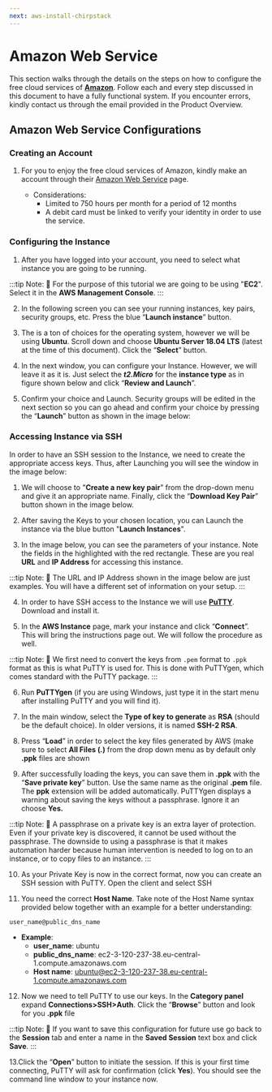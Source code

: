 ```yaml
---
next: aws-install-chirpstack
---
```


# Amazon Web Service

This section walks through the details on the steps on how to configure the free cloud services of **[Amazon](http://aws.amazon.com/)**. Follow each and every step discussed in this document to have a fully functional system. If you encounter errors, kindly contact us through the email provided in the Product Overview.

## Amazon Web Service Configurations 

### Creating an Account

1. For you to enjoy the free cloud services of Amazon, kindly make an account through their [Amazon Web Service](http://aws.amazon.com/) page.

    * Considerations:
        * Limited to 750 hours per month for a period of 12 months
        * A debit card must be linked to verify your identity in order to use the service.

### Configuring the Instance

1. After you have logged into your account, you need to select what instance you are going to be running.

:::tip Note:
:pencil: For the purpose of this tutorial we are going to be using \"**EC2**\". Select it in the **AWS Management Console**.
:::

<rk-img
  src="/assets/images/quick-start-guide/rak7258/8.amazon-web-service/aws-console.jpg"
  width="100%"
  figure-number="1"
  caption="AWS Management Console"
/>

2. In the following screen you can see your running instances, key pairs, security groups, etc. Press the blue “**Launch instance**” button.

<rk-img
  src="/assets/images/quick-start-guide/rak7258/8.amazon-web-service/launch-instance.jpg"
  width="100%"
  figure-number="2"
  caption="Launching an Instance"
/>

3. The is a ton of choices for the operating system, however we will be using **Ubuntu**. Scroll down and choose **Ubuntu Server 18.04 LTS** (latest at the time of this document). Click the “**Select**” button.

<rk-img
  src="/assets/images/quick-start-guide/rak7258/8.amazon-web-service/selecting-os.jpg"
  width="100%"
  figure-number="3"
  caption="Selecting the Operating System"
/>

4. In the next window, you can configure your Instance. However, we will leave it as it is. Just select the _**t2.Micro**_ for the **instance type** as in figure shown below and click “**Review and Launch**”.

<rk-img
  src="/assets/images/quick-start-guide/rak7258/8.amazon-web-service/select-instance-type.jpg"
  width="100%"
  figure-number="4"
  caption="Selecting the Instance Type"
/>

5. Confirm your choice and Launch. Security groups will be edited in the next section so you can go ahead and confirm your choice by pressing the “**Launch**” button as shown in the image below:

<rk-img
  src="/assets/images/quick-start-guide/rak7258/8.amazon-web-service/launch-instance-f.jpg"
  width="100%"
  figure-number="5"
  caption="Launching the Instance"
/>

### Accessing Instance via SSH

In order to have an SSH session to the Instance, we need to create the appropriate access keys. Thus, after Launching you will see the window in the image below:

<rk-img
  src="/assets/images/quick-start-guide/rak7258/8.amazon-web-service/key-pair.jpg"
  width="75%"
  figure-number="6"
  caption="Key pair creation"
/>

1. We will choose to "**Create a new key pair**" from the drop-down menu and give it an appropriate name. Finally, click the “**Download Key Pair**” button shown in the image below.

<rk-img
  src="/assets/images/quick-start-guide/rak7258/8.amazon-web-service/new-key-pair.jpg"
  width="75%"
  figure-number="7"
  caption="Creating a new key pair"
/>

2. After saving the Keys to your chosen location, you can Launch the instance via the blue button "**Launch Instances**".

3. In the image below, you can see the parameters of your instance. Note the fields in the highlighted with the red rectangle. These are you real **URL** and **IP Address** for accessing this instance.

:::tip Note:
:pencil: The URL and IP Address shown in the image below are just examples. You will have a different set of information on your setup.
:::

<rk-img
  src="/assets/images/quick-start-guide/rak7258/8.amazon-web-service/instance-param.jpg"
  width="100%"
  figure-number="8"
  caption="Instance Parameters"
/>

4. In order to have SSH access to the Instance we will use [**PuTTY**](https://www.putty.org/). Download and install it.

5. In the **AWS Instance** page, mark your instance and click “**Connect**”. This will bring the instructions page out. We will follow the procedure as well.

:::tip Note:
:pencil: We first need to convert the keys from `.pem` format to `.ppk` format as this is what PuTTY is used for. This is done with PuTTYgen, which comes standard with the PuTTY package.
:::

6. Run **PuTTYgen** (if you are using Windows, just type it in the start menu after installing PuTTY and you will find it).

7. In the main window, select the **Type of key to generate** as **RSA** (should be the default choice). In older versions, it is named **SSH-2 RSA**.

<rk-img
  src="/assets/images/quick-start-guide/rak7258/8.amazon-web-service/puttygen.jpg"
  width="75%"
  figure-number="9"
  caption="PuTTYgen main window"
/>

8. Press “**Load**” in order to select the key files generated by AWS (make sure to select **All Files (_._)** from the drop down menu as by default only **.ppk** files are shown

9. After successfully loading the keys, you can save them in **.ppk** with the “**Save private key**” button. Use the same name as the original **.pem** file. The **ppk** extension will be added automatically. PuTTYgen displays a warning about saving the keys without a passphrase. Ignore it an choose **Yes.**

:::tip Note:
:pencil: A passphrase on a private key is an extra layer of protection. Even if your private key is discovered, it cannot be used without the passphrase. The downside to using a passphrase is that it makes automation harder because human intervention is needed to log on to an instance, or to copy files to an instance.
:::

<rk-img
  src="/assets/images/quick-start-guide/rak7258/8.amazon-web-service/puttygen-public-key.jpg"
  width="75%"
  figure-number="10"
  caption="PuTTYgen Saving the public key"
/>

10. As your Private Key is now in the correct format, now you can create an SSH session with PuTTY. Open the client and select SSH

<rk-img
  src="/assets/images/quick-start-guide/rak7258/8.amazon-web-service/putty-main.png"
  width="75%"
  figure-number="11"
  caption="PuTTY main window"
/>

11. You need the correct **Host Name**. Take note of the Host  Name syntax provided below together with an example for a better understanding:

```
user_name@public_dns_name
```

* **Example**: 
    * **user_name**: ubuntu
    * **public_dns_name**: ec2-3-120-237-38.eu-central-1.compute.amazonaws.com
    * **Host name**: [ubuntu@ec2-3-120-237-38.eu-central-1.compute.amazonaws.com](mailto:ubuntu@ec2-3-120-237-38.eu-central-1.compute.amazonaws.com)

<rk-img
  src="/assets/images/quick-start-guide/rak7258/8.amazon-web-service/putty-hostname.png"
  width="75%"
  figure-number="12"
  caption="PuTTY main window with Host Name"
/>

12. Now we need to tell PuTTY to use our keys. In the **Category panel** expand **Connections>SSH>Auth**. Click the “**Browse**” button and look for you **.ppk** file

:::tip Note:
:pencil: If you want to save this configuration for future use go back to the **Session** tab and enter a name in the **Saved Session** text box and click **Save**.
:::

<rk-img
  src="/assets/images/quick-start-guide/rak7258/8.amazon-web-service/putty-ssh-auth.png"
  width="75%"
  figure-number="13"
  caption="PuTTY SSH Authentication"
/>

13.Click the “**Open**” button to initiate the session. If this is your first time connecting, PuTTY will ask for confirmation (click **Yes**). You should see the command line window to your instance now.

<rk-img
  src="/assets/images/quick-start-guide/rak7258/8.amazon-web-service/putty-ssh-command.jpg"
  width="75%"
  figure-number="14"
  caption="PuTTY SSH Command line"
/>


